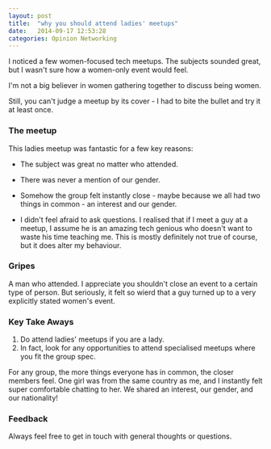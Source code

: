 ```yaml
---
layout: post
title:  "why you should attend ladies' meetups"
date:   2014-09-17 12:53:28
categories: Opinion Networking
---
```


I noticed a few women-focused tech meetups.  The subjects sounded great, but I wasn't sure how a women-only event would feel.  
<!--more-->

I'm not a big believer in women gathering together to discuss being women.  

Still, you can't judge a meetup by its cover - I had to bite the bullet and try it at least once.  

### The meetup
This ladies meetup was fantastic for a few key reasons:

* The subject was great no matter who attended.

* There was never a mention of our gender.

* Somehow the group felt instantly close - maybe because we all had two things in common - an interest and our gender.

* I didn't feel afraid to ask questions.  I realised that if I meet a guy at a meetup, I assume he is an amazing tech genious who doesn't want to waste his time teaching me.  This is mostly definitely not true of course, but it does alter my behaviour.


### Gripes
A man who attended.  I appreciate you shouldn't close an event to a certain type of person.  But seriously, it felt so wierd that a guy turned up to a very explicitly stated women's event.


### Key Take Aways
1. Do attend ladies' meetups if you are a lady.
2. In fact, look for any opportunities to attend specialised meetups where you fit the group spec.

For any group, the more things everyone has in common, the closer members feel.  One girl was from the same country as me, and I instantly felt super comfortable chatting to her.  We shared an interest, our gender, and our nationality!


### Feedback
Always feel free to get in touch with general thoughts or questions.